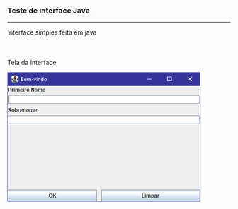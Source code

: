 ### Teste de interface Java

------

Interface simples feita em java
<br><br><br><br>
Tela da interface

![](https://github.com/Renan-Bandeira/Teste-de-interface/blob/master/Interface.png)
